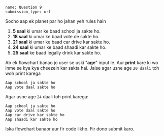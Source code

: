 ```ngMeta
name: Question 9
submission_type: url
```

Socho aap ek planet par ho jahan yeh rules hain

1. **5 saal** ki umar ke baad school ja sakte ho. 
2. **18 saal** ki umar ke baad vote de sakte ho. 
3. **21 saal** ki umar ke baad car drive kar sakte ho.
4. **24 saal** ki umar ke baad shaadi kar sakte ho.
5. **25 saal** ke baad legally drink kar sakte ho.

Ab ek flowchart banao jo user se uski "**age**" input le. Aur **print** kare ki wo inme se kya kya cheezein kar sakta hai. Jaise agar usne age `20 daali` toh woh print karega

```
Aap school ja sakte ho
Aap vote daal sakte ho
```

Agar usne age `24` daali toh print karega:

```
Aap school ja sakte ho
Aap vote daal sakte ho
Aap car drive kar sakte ho
Aap shaadi kar sakte ho
```

Iska flowchart banaor aur fir code likho. Fir dono submit karo.
